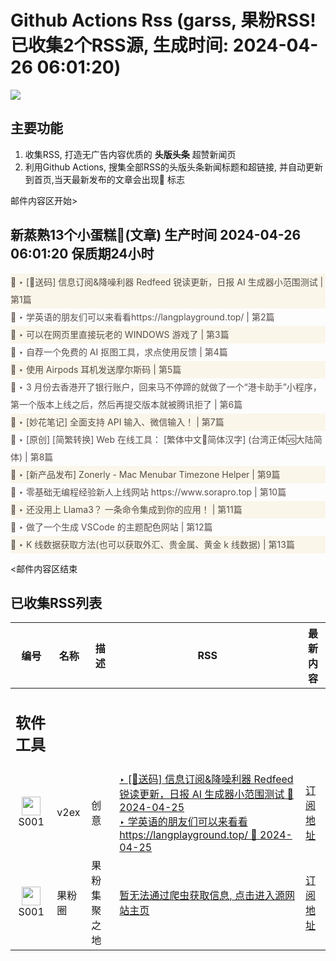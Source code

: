 # Github Actions Rss (garss, 果粉RSS! 已收集2个RSS源, 生成时间: 2024-04-26 06:01:20)

![](https://cdn.jsdelivr.net/gh/xinkeji/garss/_media/ga-rss.png)



## 主要功能
1. 收集RSS, 打造无广告内容优质的 **头版头条** 超赞新闻页
2. 利用Github Actions, 搜集全部RSS的头版头条新闻标题和超链接, 并自动更新到首页,当天最新发布的文章会出现🌈 标志

邮件内容区开始>
<h2>新蒸熟13个小蛋糕🍰(文章) 生产时间 2024-04-26 06:01:20 保质期24小时</h2>

<div style='line-height:3;background-color:#FAF6EA;' ><a href='https://www.v2ex.com/t/1035656#reply8' style="line-height:2;text-decoration:none;display:block;color:#584D49;">🌈 ‣ [🎁送码] 信息订阅&降噪利器 Redfeed 锐读更新，日报 AI 生成器小范围测试 | 第1篇</a></div><div style='line-height:3;' ><a href='https://www.v2ex.com/t/1035753#reply3' style="line-height:2;text-decoration:none;display:block;color:#584D49;">🌈 ‣ 学英语的朋友们可以来看看https://langplayground.top/ | 第2篇</a></div><div style='line-height:3;background-color:#FAF6EA;' ><a href='https://www.v2ex.com/t/1035550#reply36' style="line-height:2;text-decoration:none;display:block;color:#584D49;">🌈 ‣ 可以在网页里直接玩老的 WINDOWS 游戏了 | 第3篇</a></div><div style='line-height:3;' ><a href='https://www.v2ex.com/t/1035580#reply5' style="line-height:2;text-decoration:none;display:block;color:#584D49;">🌈 ‣ 自荐一个免费的 AI 抠图工具，求点使用反馈 | 第4篇</a></div><div style='line-height:3;background-color:#FAF6EA;' ><a href='https://www.v2ex.com/t/1035544#reply13' style="line-height:2;text-decoration:none;display:block;color:#584D49;">🌈 ‣ 使用 Airpods 耳机发送摩尔斯码 | 第5篇</a></div><div style='line-height:3;' ><a href='https://www.v2ex.com/t/1035553#reply12' style="line-height:2;text-decoration:none;display:block;color:#584D49;">🌈 ‣ 3 月份去香港开了银行账户，回来马不停蹄的就做了一个“港卡助手”小程序，第一个版本上线之后，然后再提交版本就被腾讯拒了 | 第6篇</a></div><div style='line-height:3;background-color:#FAF6EA;' ><a href='https://www.v2ex.com/t/1035666#reply0' style="line-height:2;text-decoration:none;display:block;color:#584D49;">🌈 ‣ [妙花笔记] 全面支持 API 输入、微信输入！ | 第7篇</a></div><div style='line-height:3;' ><a href='https://www.v2ex.com/t/1035658#reply4' style="line-height:2;text-decoration:none;display:block;color:#584D49;">🌈 ‣ [原创] [简繁转换] Web 在线工具： [繁体中文🔄简体汉字] (台湾正体🆚大陆简体) | 第8篇</a></div><div style='line-height:3;background-color:#FAF6EA;' ><a href='https://www.v2ex.com/t/1035631#reply0' style="line-height:2;text-decoration:none;display:block;color:#584D49;">🌈 ‣ [新产品发布] Zonerly - Mac Menubar Timezone Helper | 第9篇</a></div><div style='line-height:3;' ><a href='https://www.v2ex.com/t/1035716#reply0' style="line-height:2;text-decoration:none;display:block;color:#584D49;">🌈 ‣ 零基础无编程经验新人上线网站 https://www.sorapro.top | 第10篇</a></div><div style='line-height:3;background-color:#FAF6EA;' ><a href='https://www.v2ex.com/t/1035546#reply0' style="line-height:2;text-decoration:none;display:block;color:#584D49;">🌈 ‣ 还没用上 Llama3？ 一条命令集成到你的应用！ | 第11篇</a></div><div style='line-height:3;' ><a href='https://www.v2ex.com/t/1035460#reply3' style="line-height:2;text-decoration:none;display:block;color:#584D49;">🌈 ‣ 做了一个生成 VSCode 的主题配色网站 | 第12篇</a></div><div style='line-height:3;background-color:#FAF6EA;' ><a href='https://www.v2ex.com/t/1035555#reply0' style="line-height:2;text-decoration:none;display:block;color:#584D49;">🌈 ‣ K 线数据获取方法(也可以获取外汇、贵金属、黄金 k 线数据) | 第13篇</a></div>

<邮件内容区结束

## 已收集RSS列表

| 编号 | 名称 | 描述 | RSS | 最新内容 |
| --- | --- | --- | --- | --- |
| <h2 id="软件工具">软件工具</h2> |  |   |  |  |
| <div id="S001" style="text-align: center;"><img src="https://cdn.jsdelivr.net/gh/zhaoolee/garss/_media/favicon/S001.png" width="30px" style="width:30px;height: auto;"/><br><span>S001</span></div> | v2ex | 创意 | [‣ \[🎁送码\] 信息订阅&降噪利器 Redfeed 锐读更新，日报 AI 生成器小范围测试 🌈 2024-04-25](https://www.v2ex.com/t/1035656#reply8)<br/>[‣ 学英语的朋友们可以来看看https://langplayground.top/ 🌈 2024-04-25](https://www.v2ex.com/t/1035753#reply3) | [订阅地址](https://www.v2ex.com/feed/tab/creative.xml) |
| <div id="S001" style="text-align: center;"><img src="https://cdn.jsdelivr.net/gh/zhaoolee/garss/_media/favicon/S001.png" width="30px" style="width:30px;height: auto;"/><br><span>S001</span></div> | 果粉圈 | 果粉集聚之地 | [暂无法通过爬虫获取信息, 点击进入源网站主页](https://g0f.cn) | [订阅地址](https://g0f.cn/rss.xml) |



